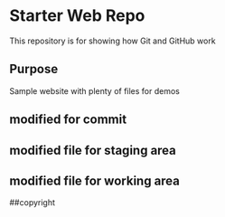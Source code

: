 # Starter Web Repo

This repository is for showing how Git and GitHub work

## Purpose

Sample website with plenty of files for demos

## modified for commit

## modified file for staging area


## modified file for working area


##copyright
